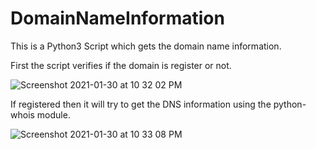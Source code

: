 # DomainNameInformation

This is a Python3 Script which gets the domain name information.

First the script verifies if the domain is register or not.

![Screenshot 2021-01-30 at 10 32 02 PM](https://user-images.githubusercontent.com/54389032/106362829-fbe8cd80-634a-11eb-9170-79acad97629d.png)


If registered then it will try to get the DNS information using the python-whois module.

![Screenshot 2021-01-30 at 10 33 08 PM](https://user-images.githubusercontent.com/54389032/106362857-2470c780-634b-11eb-92f8-2cfc7131e8da.png)
